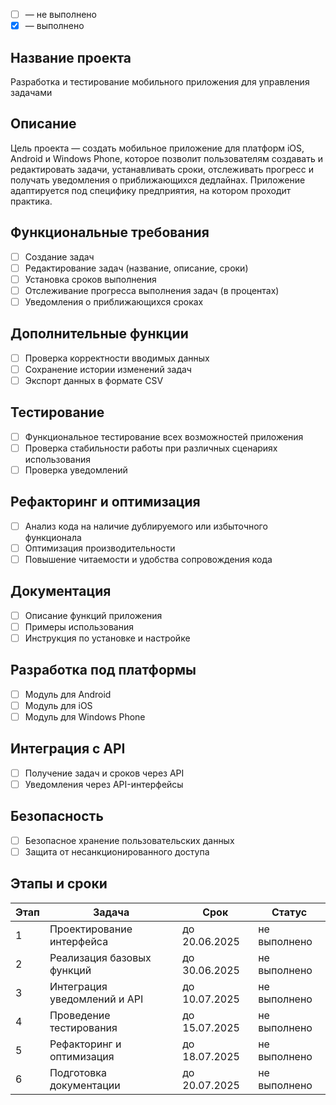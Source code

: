 
* [ ] — не выполнено
* [x] — выполнено

## Название проекта

Разработка и тестирование мобильного приложения для управления задачами

## Описание

Цель проекта — создать мобильное приложение для платформ iOS, Android и Windows Phone, которое позволит пользователям создавать и редактировать задачи, устанавливать сроки, отслеживать прогресс и получать уведомления о приближающихся дедлайнах. Приложение адаптируется под специфику предприятия, на котором проходит практика.

## Функциональные требования

* [ ] Создание задач
* [ ] Редактирование задач (название, описание, сроки)
* [ ] Установка сроков выполнения
* [ ] Отслеживание прогресса выполнения задач (в процентах)
* [ ] Уведомления о приближающихся сроках

## Дополнительные функции

* [ ] Проверка корректности вводимых данных
* [ ] Сохранение истории изменений задач
* [ ] Экспорт данных в формате CSV

## Тестирование

* [ ] Функциональное тестирование всех возможностей приложения
* [ ] Проверка стабильности работы при различных сценариях использования
* [ ] Проверка уведомлений

## Рефакторинг и оптимизация

* [ ] Анализ кода на наличие дублируемого или избыточного функционала
* [ ] Оптимизация производительности
* [ ] Повышение читаемости и удобства сопровождения кода

## Документация

* [ ] Описание функций приложения
* [ ] Примеры использования
* [ ] Инструкция по установке и настройке

## Разработка под платформы

* [ ] Модуль для Android
* [ ] Модуль для iOS
* [ ] Модуль для Windows Phone

## Интеграция с API

* [ ] Получение задач и сроков через API
* [ ] Уведомления через API-интерфейсы

## Безопасность

* [ ] Безопасное хранение пользовательских данных
* [ ] Защита от несанкционированного доступа

## Этапы и сроки

| Этап | Задача                       | Срок          | Статус       |
| ---- | ---------------------------- | ------------- | ------------ |
| 1    | Проектирование интерфейса    | до 20.06.2025 | не выполнено |
| 2    | Реализация базовых функций   | до 30.06.2025 | не выполнено |
| 3    | Интеграция уведомлений и API | до 10.07.2025 | не выполнено |
| 4    | Проведение тестирования      | до 15.07.2025 | не выполнено |
| 5    | Рефакторинг и оптимизация    | до 18.07.2025 | не выполнено |
| 6    | Подготовка документации      | до 20.07.2025 | не выполнено |


